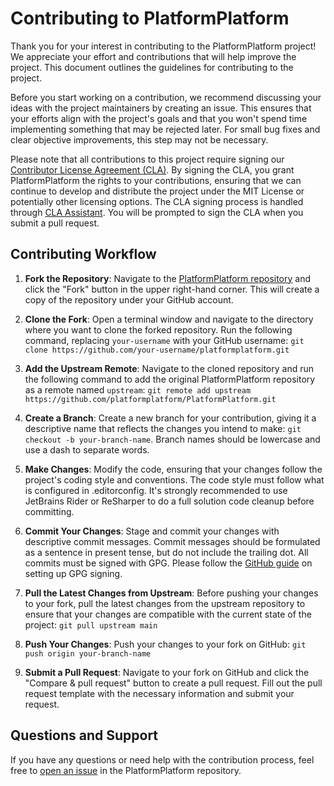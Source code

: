 # Contributing to PlatformPlatform

Thank you for your interest in contributing to the PlatformPlatform project! We appreciate your effort and contributions that will help improve the project. This document outlines the guidelines for contributing to the project.

Before you start working on a contribution, we recommend discussing your ideas with the project maintainers by creating an issue. This ensures that your efforts align with the project's goals and that you won't spend time implementing something that may be rejected later. For small bug fixes and clear objective improvements, this step may not be necessary.

Please note that all contributions to this project require signing our [Contributor License Agreement (CLA)](https://gist.github.com/platformplatformadmin/dcedb5be10888e216fb2a0c59435e44d). By signing the CLA, you grant PlatformPlatform the rights to your contributions, ensuring that we can continue to develop and distribute the project under the MIT License or potentially other licensing options. The CLA signing process is handled through [CLA Assistant](https://cla-assistant.io/). You will be prompted to sign the CLA when you submit a pull request.

## Contributing Workflow

1. **Fork the Repository**: Navigate to the [PlatformPlatform repository](https://github.com/platformplatform/PlatformPlatform) and click the "Fork" button in the upper right-hand corner. This will create a copy of the repository under your GitHub account.

2. **Clone the Fork**: Open a terminal window and navigate to the directory where you want to clone the forked repository. Run the following command, replacing `your-username` with your GitHub username: `git clone https://github.com/your-username/platformplatform.git`

3. **Add the Upstream Remote**: Navigate to the cloned repository and run the following command to add the original PlatformPlatform repository as a remote named `upstream`: `git remote add upstream https://github.com/platformplatform/PlatformPlatform.git`

4. **Create a Branch**: Create a new branch for your contribution, giving it a descriptive name that reflects the changes you intend to make: `git checkout -b your-branch-name`. Branch names should be lowercase and use a dash to separate words.

5. **Make Changes**: Modify the code, ensuring that your changes follow the project's coding style and conventions. The code style must follow what is configured in .editorconfig. It's strongly recommended to use JetBrains Rider or ReSharper to do a full solution code cleanup before committing.

6. **Commit Your Changes**: Stage and commit your changes with descriptive commit messages. Commit messages should be formulated as a sentence in present tense, but do not include the trailing dot. All commits must be signed with GPG. Please follow the [GitHub guide](https://docs.github.com/en/authentication/managing-commit-signature-verification) on setting up GPG signing.

7. **Pull the Latest Changes from Upstream**: Before pushing your changes to your fork, pull the latest changes from the upstream repository to ensure that your changes are compatible with the current state of the project: `git pull upstream main`

8. **Push Your Changes**: Push your changes to your fork on GitHub: `git push origin your-branch-name`

9. **Submit a Pull Request**: Navigate to your fork on GitHub and click the "Compare & pull request" button to create a pull request. Fill out the pull request template with the necessary information and submit your request.

## Questions and Support

If you have any questions or need help with the contribution process, feel free to [open an issue](https://github.com/platformplatform/PlatformPlatform/issues/new) in the PlatformPlatform repository.
